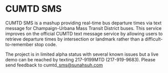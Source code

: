 CUMTD SMS
==========

CUMTD SMS is a mashup providing real-time bus departure times via text message for Champaign-Urbana Mass Transit District buses. This service improves on the official CUMTD text message service by allowing users to retrieve departure times by intersection or landmark rather than a difficult-to-remember stop code.

The project is in limited alpha status with several known issues but a live demo can be reached by texting 217-9199MTD (217-919-9683). Please send feedback to cumtd\_sms@sunahsuh.com
